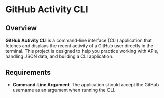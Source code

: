 # GitHub Activity CLI

## Overview

**GitHub Activity CLI** is a command-line interface (CLI) application that fetches and displays the recent activity of a GitHub user directly in the terminal. This project is designed to help you practice working with APIs, handling JSON data, and building a CLI application. 

## Requirements

- **Command-Line Argument**: The application should accept the GitHub username as an argument when running the CLI.
